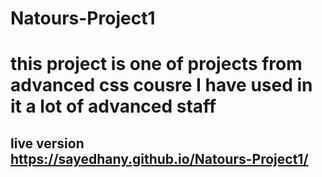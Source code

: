 # Natours-Project1
# this project is one of projects from advanced css cousre I have used in it a lot of advanced staff
## live version https://sayedhany.github.io/Natours-Project1/
